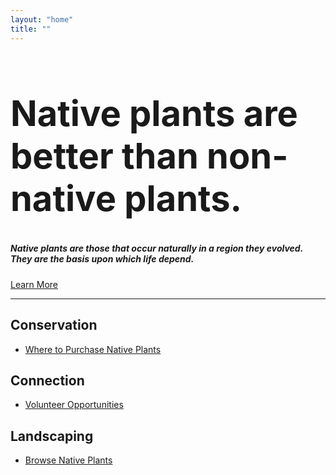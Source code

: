 ```yaml
---
layout: "home"
title: ""
---
```

<div class="intro">
    <h1 style="font-size:56px">Native plants are <span class="animate">better</span> than non-native plants.</h1> 
    <h5>Native plants are those that occur naturally in a region they evolved. They are the basis upon which life depend.</h5>
    <a href="">Learn More</a> 
</div>
<hr/>
<div class="main-topic">
	<h2>
		Conservation
	</h2>
	<ul>
	<!--	
		<li>How to Start Native Plant Gardening</li>
		<li>Removing Invasive Species</li>
	-->
		<li>
			<a href="{{"/where_to_buy" | prepend:site.baseurl }}">
				Where to Purchase Native Plants
			</a>
		</li>
	<!--	
		<li>
			<a href="{{"/conservation/eco-anxiety" | prepend:site.baseurl }}">
			How to Manage Eco-Anxiety
			</a>
		</li>
		<li>	
			Take Action Today
		</li>
		<li>How to be a Native Plant Advocate</li>
	-->
	</ul>		
</div>

<div class="main-topic">
	<h2>Connection</h2>
	<ul>
		<li>
			<a href="{{"/connection/volunteer" | prepend:site.baseurl }}">
			Volunteer Opportunities
			</a>
		</li>
	<!--
		<li>
			<a href="{{"/connection/observations" | prepend:site.baseurl }}">
			Observations 
			</a>
		</li>
		<li>Walks</li>
		<li>Share Your Native Plant Knowledge</li>
	-->
	</ul>
</div>

<div class="main-topic">
	<h2>Landscaping</h2>
	<ul>
		<li>
			<a href="{{"/plants" | prepend:site.baseurl }}">
				Browse Native Plants 
			</a>
		</li>
	<!--
		<li>See Examples of Gardens</li>
	</ul>
</div>

<div>
	<h1><a href="{{"/pollinators" | prepend:site.baseurl }}">Attracting Pollinators</a></h1>
	<ul>
		<li>
			<a href="{{"/plants" | prepend:site.baseurl }}">
				Browse Native Plants
			</a>
		</li>
	-->
	</ul>
</div>
